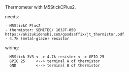 Thermometer with M5StickCPlus2.

   needs:

    - M5StickC Plus2
    - thermistor: SEMITEC/ 103JT-050  https://akizukidenshi.com/goodsaffix/jt_thermistor.pdf    
    - 4.7k (metal-glaze) resistor
    
   wiring:
   
      M5Stick 3V3 <--> 4.7k resister <--> GPIO 25      
      GPIO 25     <--> terminal A of thermistor      
      GND         <--> terminal B of thermistor
